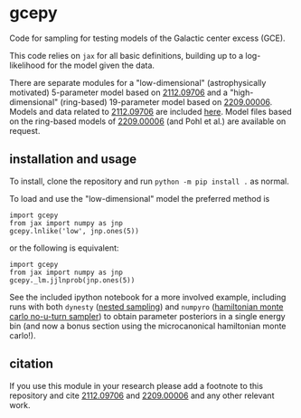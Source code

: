 # gcepy
Code for sampling for testing models of the Galactic center excess (GCE).

This code relies on `jax` for all basic definitions, building up to a log-likelihood for the model given the data.

There are separate modules for a "low-dimensional" (astrophysically motivated) 5-parameter model based on [2112.09706](http://arxiv.org/abs/2112.09706) and a "high-dimensional" (ring-based) 19-parameter model based on [2209.00006](https://arxiv.org/abs/2209.00006).
Models and data related to [2112.09706](http://arxiv.org/abs/2112.09706) are included [here](gcepy/inputs/templates_lowdim).
Model files based on the ring-based models of [2209.00006](https://arxiv.org/abs/2209.00006) (and Pohl et al.) are available on request.

## installation and usage

To install, clone the repository and run `python -m pip install .` as normal.

To load and use the "low-dimensional" model the preferred method is
```
import gcepy
from jax import numpy as jnp
gcepy.lnlike('low', jnp.ones(5))
```
or the following is equivalent:
```
import gcepy
from jax import numpy as jnp
gcepy._lm.jjlnprob(jnp.ones(5))
```

See the included ipython notebook for a more involved example, including runs with both `dynesty` ([nested sampling](https://github.com/joshspeagle/dynesty)) and `numpyro` ([hamiltonian monte carlo no-u-turn sampler](https://num.pyro.ai/en/stable/)) to obtain parameter posteriors in a single energy bin (and now a bonus section using the microcanonical hamiltonian monte carlo!).

## citation
If you use this module in your research please add a footnote to this repository and cite [2112.09706](http://arxiv.org/abs/2112.09706) and [2209.00006](https://arxiv.org/abs/2209.00006) and any other relevant work.
